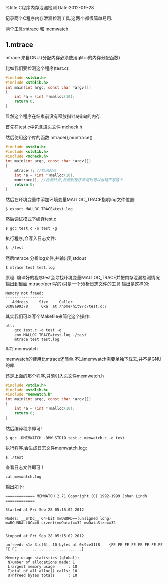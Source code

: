 %title C程序内存泄漏检测
Date:2012-09-28 

记录两个C程序内存泄漏检测工具.这两个都很简单易用.

两个工具:[mtrace](http://www.gnu.org/software/libc/manual/html_node/Tracing-malloc.html#Tracing-malloc) 和 [memwatch](http://www.linkdata.se/sourcecode/memwatch/) 

## 1.mtrace

mtrace 来自GNU.(分配内存必须使用glibc的内存分配函数)

比如我们要检测这个程序(test.c): 
```c
#include <stdio.h>
#include <stblib.h>
int main(int argc, const char *argv[])
{
    int *a = (int *)malloc(10);
    return 0;
}
```
显然这个程序在结束前没有释放指针a指向的内存.

首先在test.c中包含进头文件 mcheck.h

然后使用这个库的函数 mtrace(),muntrace()
```c
#include <stdio.h>
#include <stdlib.h>
#include <mcheck.h>
int main(int argc, const char *argv[])
{
    mtrace(); //检测起点
    int *a = (int *)malloc(10);
    muntrace(); //检测终点,检测到程序末尾时可以省略不写这个
    return 0;
}
```
然后在环境变量中添加环境变量MALLOC_TRACE指明log文件位置: 
```
$ export MALLOC_TRACE=test.log 
```
然后调试模式下编译test.c 
```
$ gcc test.c -o test -g
```
执行程序,会写入日志文件:
```
$ ./test
```
然后mtrace 分析log文件,并输出到stdout
```
$ mtrace test test.log
```
原理: 编译好的程序test会寻找环境变量MALLOC_TRACE并把内存泄漏检测情况输出到里面.mtrace(perl写的)只是一个分析日志文件的工具
输出是这样的:
```
Memory not freed:
-----------------
   Address     Size     Caller
0x08a99378      0xa  at /home/hit9/c/test.c:7
```
其实我们可以写个Makefile来简化这个操作:
```
all:
	gcc test.c -o test -g
    env MALLOC_TRACE=test.log ./test
    mtrace test test.log
```

##2.memwatch

memwatch的使用比mtrace还简单.不过memwatch需要单独下载去,并不是GNU的库.

还是上面的那个程序,只须引入头文件memwatch.h

```c
#include <stdio.h>
#include <stdlib.h>
#include "memwatch.h"
int main(int argc, const char *argv[])
{
    int *a = (int *)malloc(10);
    return 0;
}
```
然后编译程序即可!
```
$ gcc -DMEMWATCH -DMW_STDIO test.c memwatch.c -o test
```
执行程序.会生成日志文件memwatch.log:
```
$ ./test
```
查看日志文件即可 !
```
cat memwatch.log
```
输出如下: 
```
============= MEMWATCH 2.71 Copyright (C) 1992-1999 Johan Lindh =============
 
Started at Fri Sep 28 05:15:02 2012
 
Modes: __STDC__ 64-bit mwDWORD==(unsigned long)
mwROUNDALLOC==8 sizeof(mwData)==32 mwDataSize==32
 
 
Stopped at Fri Sep 28 05:15:02 2012
 
unfreed: <1> 3.c(6), 10 bytes at 0x9ce31f8    {FE FE FE FE FE FE FE FE FE FE .. .. .. .. .. .. ..........}
 
Memory usage statistics (global):
 N)umber of allocations made: 1
 L)argest memory usage      : 10
 T)otal of all alloc() calls: 10
 U)nfreed bytes totals      : 10
```

